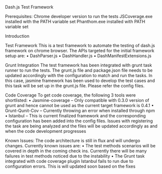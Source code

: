 Dash.js Test Framework

Prerequisites:
Chrome developer version to run the tests
JSCoverage.exe installed with the PATH variable set
Phanthom.exe installed with PATH variable set

Introduction

Test Framework
This is a test framework to automate the testing of dash.js framework on chrome browser. The APIs targeted for the initial framework setup are:
•	DashParser.js 
•	DashHandler.js
•	DashManifestExtensions.js

Grunt Integration
The test framework has been integrated with grunt task runner to run the tests. The grunt.js file and package.json file needs to be updated accordingly with the configuration to match and run the tasks. In this case, jasmine framework has been used to develop the test cases and this task will be set up in the grunt.js file. Please refer the config files.

Code Coverage
To get code coverage, the following 3 tools were shortlisted:
•	Jasmine-coverage – Only compatible with 0.3.0 version of grunt and hence cannot be used as the current target framework is 0.4.1
•	Grunt-Qunit-Cov – Currently throwing an error when installed through npm
•	Istanbul – This is current finalized framework and the corresponding configuration has been added into the config files. Issues with registering the task are being analyzed  and the files will be updated accordingly as and when the code development progresses

Known Issues:
The code architecture is still in flux and will undergo changes. Currently known issues are:
•	The test methods scenarios will be covered in depth in the coming check ins. Currently there will be many failures in test methods noticed due to the instability
•	The Grunt task integrated with code coverage plugin Istanbul fails to run due to configuration errors. This is will updated soon based on the fixes
